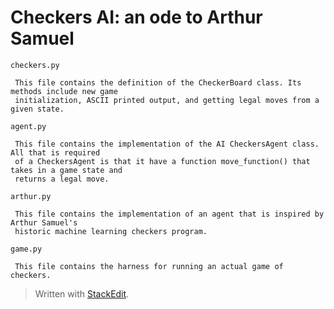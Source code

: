 Checkers AI: an ode to Arthur Samuel
=====================================
 
 `checkers.py`
 
     This file contains the definition of the CheckerBoard class. Its methods include new game
     initialization, ASCII printed output, and getting legal moves from a given state.
 
 `agent.py`
 
     This file contains the implementation of the AI CheckersAgent class. All that is required
     of a CheckersAgent is that it have a function move_function() that takes in a game state and
     returns a legal move.
 
 `arthur.py`
 
     This file contains the implementation of an agent that is inspired by Arthur Samuel's 
     historic machine learning checkers program.
 
 `game.py`
 
     This file contains the harness for running an actual game of checkers.

> Written with [StackEdit](https://stackedit.io/).
